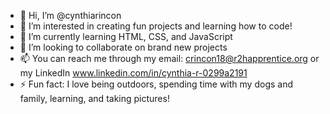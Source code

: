 - 👋 Hi, I’m @cynthiarincon
- 👀 I’m interested in creating fun projects and learning how to code!
- 🌱 I’m currently learning HTML, CSS, and JavaScript
- 💞️ I’m looking to collaborate on brand new projects
- 📫 You can reach me through my email: crincon18@r2happrentice.org or my LinkedIn www.linkedin.com/in/cynthia-r-0299a2191
- ⚡ Fun fact: I love being outdoors, spending time with my dogs and family, learning, and taking pictures!

<!---
cynthiarincon/cynthiarincon is a ✨ special ✨ repository because its `README.md` (this file) appears on your GitHub profile.
You can click the Preview link to take a look at your changes.
--->
